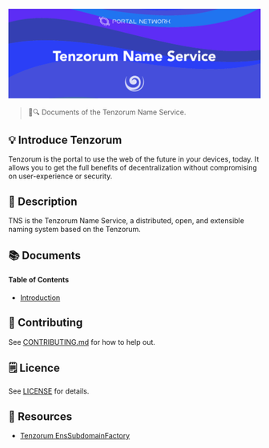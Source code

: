 ![Tenzorum Name Service](./assets/title.jpg)

> 📖🔍 Documents of the Tenzorum Name Service.

## 💡 Introduce Tenzorum
Tenzorum is the portal to use the web of the future in your devices, today. It allows you to get the full benefits of decentralization without compromising on user-experience or security.

## 📝 Description
TNS is the Tenzorum Name Service, a distributed, open, and extensible naming system based on the Tenzorum.

## 📚 Documents

#### Table of Contents
-  [Introduction](./docs/INTRODUCTION.md)

## 📣 Contributing
See [CONTRIBUTING.md](./CONTRIBUTING.md) for how to help out.

## 🗒 Licence
See [LICENSE](./LICENSE) for details.

## 🔗 Resources
- [Tenzorum EnsSubdomainFactory](https://etherscan.io/address/0xe47405af3c470e91a02bfc46921c3632776f9c6b#code)
